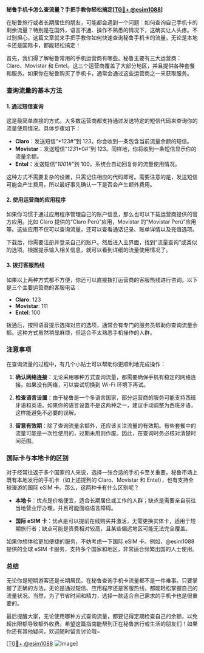 **秘鲁手机卡怎么查流量？手把手教你轻松搞定[[TG💪+ @esim1088](https://t.me/s/esim1088)]**

在秘鲁旅行或者长期居住的朋友，可能都会遇到一个问题：如何查询自己手机卡的剩余流量？特别是在国外，语言不通、操作不熟悉的情况下，这确实让人头疼。不过别担心，这篇文章就来手把手教你如何快速查询秘鲁手机卡的流量，无论是本地卡还是国际卡，都能轻松搞定！

首先，我们得了解秘鲁常用的手机运营商有哪些。秘鲁主要有三大运营商：Claro、Movistar 和 Entel。这三个运营商覆盖了大部分地区，并且提供各种套餐和服务。如果你在秘鲁购买了手机卡，通常会通过这些运营商之一来获取服务。

### 查询流量的基本方法

#### 1. 通过短信查询
这是最简单直接的方式。大多数运营商都支持通过发送特定的短信代码来查询你的流量使用情况。具体步骤如下：

- **Claro**：发送短信“*123#”到 123。你会收到一条包含当前流量余额的短信。
- **Movistar**：发送短信“*123*1*0#”到 123。同样地，你将收到一条短信显示你的流量余额。
- **Entel**：发送短信“*100*1#”到 100。系统会自动回复你的流量使用情况。

这种方式不需要复杂的设置，只需记住相应的代码即可。需要注意的是，发送短信可能会产生费用，所以最好事先确认一下是否会产生额外费用。

#### 2. 使用运营商的应用程序
如果你习惯于通过应用程序管理自己的账户信息，那么也可以下载运营商提供的官方应用。比如 Claro 提供的“Claro Perú”应用，Movistar 的“Movistar Perú”应用等。这些应用不仅可以查询流量，还可以查看通话记录、账单详情以及充值选项。

下载后，你需要注册并登录自己的账户。然后进入主界面，找到“流量查询”或类似的选项。根据提示输入相关信息，就可以看到详细的流量使用情况了。

#### 3. 拨打客服热线
如果以上两种方式都不方便，你还可以直接拨打运营商的客服热线进行咨询。以下是三个主要运营商的客服电话：
- **Claro**: 123
- **Movistar**: 111
- **Entel**: 100

拨通后，按照语音提示选择对应的选项，通常会有专门的服务员帮助你查询流量余额。这种方式虽然稍显麻烦，但适合不太熟悉手机操作的人群。

### 注意事项

在查询流量的过程中，有几个小贴士可以帮助你更顺利地完成操作：

1. **确认网络连接**：无论采用哪种方式查询流量，都需要确保手机有稳定的网络连接。如果没有网络，可以尝试切换到 Wi-Fi 环境下再试。
   
2. **检查语言设置**：由于秘鲁是一个多语言国家，部分运营商的服务可能支持西班牙语和英语。如果你的语言设置不是这两种之一，建议手动调整为西班牙语，这样能避免不必要的误解。

3. **留意有效期**：除了查询流量余额外，还应该关注流量的有效期。有些套餐中的流量可能是一次性使用的，过期未用则作废。因此，在查询时务必核对清楚时间范围。

### 国际卡与本地卡的区别

对于经常往返于多个国家的人来说，选择一张合适的手机卡至关重要。秘鲁市场上既有本地发行的手机卡（如上述提到的 Claro、Movistar 和 Entel），也有支持全球漫游的国际 eSIM 卡。那么，这两种卡有什么区别呢？

- **本地卡**：优点是价格便宜，适合长期居住或工作的人群；缺点是需要亲自前往当地营业厅办理，并且可能面临语言障碍。
  
- **国际 eSIM 卡**：优点是可以提前在线购买并激活，无需更换实体卡，适用于短期旅行者；缺点可能是资费相对较高，且某些偏远地区可能无法完全覆盖。

如果你想体验更加便捷的服务，不妨考虑一下国际 eSIM 卡。例如，@esim1088 提供的全球 eSIM 卡服务，支持多个国家和地区，非常适合频繁出国的人士使用。

### 总结

无论你是短期游客还是长期居民，在秘鲁查询手机卡流量都不是一件难事。只要掌握了正确的方法，无论是通过短信、应用程序还是客服热线，都能轻松掌握自己的流量状况。当然，为了节省时间和精力，选择一款适合自己需求的手机卡也是很重要的。

最后提醒大家，无论使用哪种方式查询流量，都要记得定期检查自己的余额，以免超出限额导致额外收费。希望这篇指南能帮到正在秘鲁旅行或生活的朋友们！如果你还有其他疑问，欢迎随时留言讨论哦~

[[TG💪+ @esim1088](https://t.me/s/esim1088) ![Image](https://i.postimg.cc/4NQfJmqS/Snipaste-2025-05-13-00-14-12.png)]